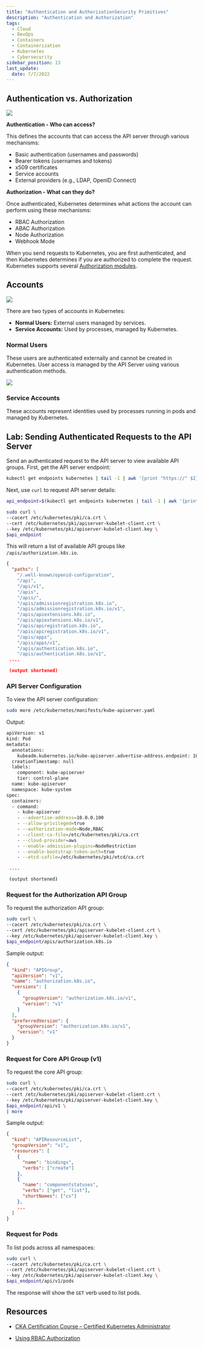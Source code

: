 ```yaml
---
title: "Authentication and AuthorizationSecurity Primitives"
description: "Authentication and Authorization"
tags: 
  - Cloud
  - DevOps
  - Containers
  - Containerization
  - Kubernetes
  - Cybersecurity
sidebar_position: 13
last_update:
  date: 7/7/2022
---
```


## Authentication vs. Authorization 

<div class='img-center'>

![](/img/docs/apiserversecure.png)  

</div>

**Authentication - Who can access?**

This defines the accounts that can access the API server through various mechanisms:

- Basic authentication (usernames and passwords)
- Bearer tokens (usernames and tokens)
- x509 certificates
- Service accounts
- External providers (e.g., LDAP, OpenID Connect)

**Authorization - What can they do?**

Once authenticated, Kubernetes determines what actions the account can perform using these mechanisms:

- RBAC Authorization 
- ABAC Authorization 
- Node Authorization 
- Webhook Mode

When you send requests to Kubernetes, you are first authenticated, and then Kubernetes determines if you are authorized to complete the request. Kubernetes supports several [Authorization modules](https://kubernetes.io/docs/reference/access-authn-authz/authorization/#authorization-modules). 


## Accounts

<div class='img-center'>

![](/img/docs/typesofaccounts.png)  

</div>

There are two types of accounts in Kubernetes:

- **Normal Users:** External users managed by services.
- **Service Accounts:** Used by processes, managed by Kubernetes.

### Normal Users

These users are authenticated externally and cannot be created in Kubernetes. User access is managed by the API Server using various authentication methods.

<div class='img-center'>

![](/img/docs/authenticationmechanismsforkubeapiserver.png)    

</div>


### Service Accounts

These accounts represent identities used by processes running in pods and managed by Kubernetes.

 


## Lab: Sending Authenticated Requests to the API Server

Send an authenticated request to the API server to view available API groups. First, get the API server endpoint:

```bash
kubectl get endpoints kubernetes | tail -1 | awk '{print "https://" $2}'
```

Next, use `curl` to request API server details:

```bash
api_endpoint=$(kubectl get endpoints kubernetes | tail -1 | awk '{print "https://" $2}')
```
```bash 
sudo curl \
--cacert /etc/kubernetes/pki/ca.crt \
--cert /etc/kubernetes/pki/apiserver-kubelet-client.crt \
--key /etc/kubernetes/pki/apiserver-kubelet-client.key \
$api_endpoint
```

This will return a list of available API groups like `/apis/authorization.k8s.io`.

```json
{
  "paths": [
    "/.well-known/openid-configuration",
    "/api",
    "/api/v1",
    "/apis",
    "/apis/",
    "/apis/admissionregistration.k8s.io",
    "/apis/admissionregistration.k8s.io/v1",
    "/apis/apiextensions.k8s.io",
    "/apis/apiextensions.k8s.io/v1",
    "/apis/apiregistration.k8s.io",
    "/apis/apiregistration.k8s.io/v1",
    "/apis/apps",
    "/apis/apps/v1",
    "/apis/authentication.k8s.io",
    "/apis/authentication.k8s.io/v1",
 ....

 (output shortened)    
```

### API Server Configuration

To view the API server configuration:

```bash
sudo more /etc/kubernetes/manifests/kube-apiserver.yaml
```

Output:

```bash
apiVersion: v1
kind: Pod
metadata:
  annotations:
    kubeadm.kubernetes.io/kube-apiserver.advertise-address.endpoint: 10.0.0.100:6443
  creationTimestamp: null
  labels:
    component: kube-apiserver
    tier: control-plane
  name: kube-apiserver
  namespace: kube-system
spec:
  containers:
  - command:
    - kube-apiserver
    - --advertise-address=10.0.0.100
    - --allow-privileged=true
    - --authorization-mode=Node,RBAC
    - --client-ca-file=/etc/kubernetes/pki/ca.crt
    - --cloud-provider=aws
    - --enable-admission-plugins=NodeRestriction
    - --enable-bootstrap-token-auth=true
    - --etcd-cafile=/etc/kubernetes/pki/etcd/ca.crt

 ....

 (output shortened)
```

### Request for the Authorization API Group

To request the authorization API group:

```bash
sudo curl \
--cacert /etc/kubernetes/pki/ca.crt \
--cert /etc/kubernetes/pki/apiserver-kubelet-client.crt \
--key /etc/kubernetes/pki/apiserver-kubelet-client.key \
$api_endpoint/apis/authorization.k8s.io
```

Sample output:

```json
{
  "kind": "APIGroup",
  "apiVersion": "v1",
  "name": "authorization.k8s.io",
  "versions": [
    {
      "groupVersion": "authorization.k8s.io/v1",
      "version": "v1"
    }
  ],
  "preferredVersion": {
    "groupVersion": "authorization.k8s.io/v1",
    "version": "v1"
  }
}
```

### Request for Core API Group (v1)

To request the core API group:

```bash
sudo curl \
--cacert /etc/kubernetes/pki/ca.crt \
--cert /etc/kubernetes/pki/apiserver-kubelet-client.crt \
--key /etc/kubernetes/pki/apiserver-kubelet-client.key \
$api_endpoint/api/v1 \
| more
```

Sample output:

```json
{
  "kind": "APIResourceList",
  "groupVersion": "v1",
  "resources": [
    {
      "name": "bindings",
      "verbs": ["create"]
    },
    {
      "name": "componentstatuses",
      "verbs": ["get", "list"],
      "shortNames": ["cs"]
    },
    ...
  ]
}
```

### Request for Pods

To list pods across all namespaces:

```bash
sudo curl \
--cacert /etc/kubernetes/pki/ca.crt \
--cert /etc/kubernetes/pki/apiserver-kubelet-client.crt \
--key /etc/kubernetes/pki/apiserver-kubelet-client.key \
$api_endpoint/api/v1/pods
```

The response will show the `GET` verb used to list pods.

## Resources 

- [CKA Certification Course – Certified Kubernetes Administrator](https://kodekloud.com/courses/certified-kubernetes-administrator-cka/)

- [Using RBAC Authorization](https://kubernetes.io/docs/reference/access-authn-authz/rbac/)



 

 
